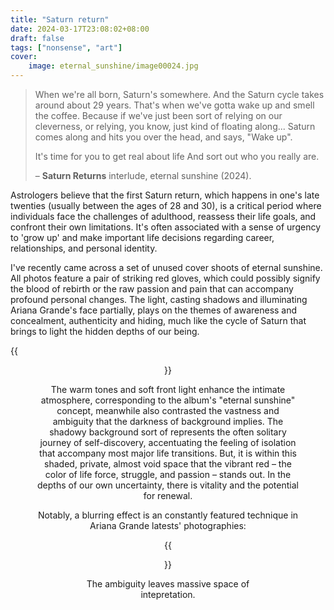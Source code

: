 ```yaml
---
title: "Saturn return"
date: 2024-03-17T23:08:02+08:00
draft: false
tags: ["nonsense", "art"]
cover:
    image: eternal_sunshine/image00024.jpg
---
```


> When we're all born, Saturn's somewhere. And the Saturn cycle takes around about 29 years. That's when we've gotta wake up and smell the coffee. Because if we've just been sort of relying on our cleverness, or relying, you know, just kind of floating along... Saturn comes along and hits you over the head, and says, "Wake up".
>
> It's time for you to get real about life And sort out who you really are.
>
> – **Saturn Returns** interlude, eternal sunshine (2024).

Astrologers believe that the first Saturn return, which happens in one's late twenties (usually between the ages of 28 and 30), is a critical period where individuals face the challenges of adulthood, reassess their life goals, and confront their own limitations. It's often associated with a sense of urgency to 'grow up' and make important life decisions regarding career, relationships, and personal identity.

I've recently came across a set of unused cover shoots of eternal sunshine. All photos feature a pair of striking red gloves, which could possibly signify the blood of rebirth or the raw passion and pain that can accompany profound personal changes. The light, casting shadows and illuminating Ariana Grande's face partially, plays on the themes of awareness and concealment, authenticity and hiding, much like the cycle of Saturn that brings to light the hidden depths of our being.

{{<figure align="center" src="/eternal_sunshine/image00024.jpg" caption="The obscured eyes suggest that true emotions or clarity are kept out of view.  It's like a mask of sorts, a poised facade maintained even as the eyes, the windows to the soul, are hidden.">}}

The warm tones and soft front light enhance the intimate atmosphere, corresponding to the album's "eternal sunshine" concept, meanwhile also contrasted the vastness and ambiguity that the darkness of background implies. The shadowy background sort of represents the often solitary journey of self-discovery, accentuating the feeling of isolation that accompany most major life transitions. But, it is within this shaded, private, almost void space that the vibrant red – the color of life force, struggle, and passion – stands out. In the depths of our own uncertainty, there is vitality and the potential for renewal.

Notably, a blurring effect is an constantly featured technique in Ariana Grande latests' photographies:

{{<figure align="center" src="/eternal_sunshine/image00086.jpg" caption="The blurring adds an artistic layer to the photograph, apart from the stark red gloves and obscured eyes. Ariana Grande's serene and perhaps a bit enigmatic smile signifies her current state of mind with inner contentment.">}}

The ambiguity leaves massive space of intepretation.
